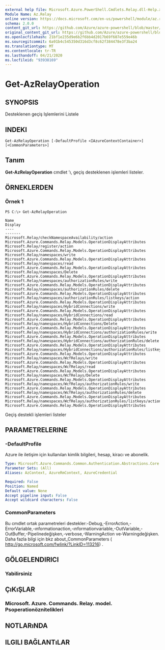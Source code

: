 ```yaml
---
external help file: Microsoft.Azure.PowerShell.Cmdlets.Relay.dll-Help.xml
Module Name: Az.Relay
online version: https://docs.microsoft.com/en-us/powershell/module/az.relay/get-azrelayoperation
schema: 2.0.0
content_git_url: https://github.com/Azure/azure-powershell/blob/master/src/Relay/Relay/help/Get-AzRelayOperation.md
original_content_git_url: https://github.com/Azure/azure-powershell/blob/master/src/Relay/Relay/help/Get-AzRelayOperation.md
ms.openlocfilehash: 21bf1e235d9e6b2f6bb4d2017b69f607e559e46b
ms.sourcegitcommit: 6a91b4c545350d316d3cf8c62f384478e3f3ba24
ms.translationtype: MT
ms.contentlocale: tr-TR
ms.lasthandoff: 04/21/2020
ms.locfileid: "93938169"
---
```

# Get-AzRelayOperation

## SYNOPSIS
Desteklenen geçiş Işlemlerini Listele

## INDEKI

```
Get-AzRelayOperation [-DefaultProfile <IAzureContextContainer>] [<CommonParameters>]
```

## Tanım
**Get-AzRelayOperation** cmdlet 'ı, geçiş desteklenen işlemleri listeler.

## ÖRNEKLERDEN

### Örnek 1
```
PS C:\> Get-AzRelayOperation

Name                                                                            Display
----                                                                            -------
Microsoft.Relay/checkNamespaceAvailability/action                               Microsoft.Azure.Commands.Relay.Models.OperationDisplayAttributes
Microsoft.Relay/register/action                                                 Microsoft.Azure.Commands.Relay.Models.OperationDisplayAttributes
Microsoft.Relay/namespaces/write                                                Microsoft.Azure.Commands.Relay.Models.OperationDisplayAttributes
Microsoft.Relay/namespaces/read                                                 Microsoft.Azure.Commands.Relay.Models.OperationDisplayAttributes
Microsoft.Relay/namespaces/Delete                                               Microsoft.Azure.Commands.Relay.Models.OperationDisplayAttributes
Microsoft.Relay/namespaces/authorizationRules/write                             Microsoft.Azure.Commands.Relay.Models.OperationDisplayAttributes
Microsoft.Relay/namespaces/authorizationRules/delete                            Microsoft.Azure.Commands.Relay.Models.OperationDisplayAttributes
Microsoft.Relay/namespaces/authorizationRules/listkeys/action                   Microsoft.Azure.Commands.Relay.Models.OperationDisplayAttributes
Microsoft.Relay/namespaces/HybridConnections/write                              Microsoft.Azure.Commands.Relay.Models.OperationDisplayAttributes
Microsoft.Relay/namespaces/HybridConnections/read                               Microsoft.Azure.Commands.Relay.Models.OperationDisplayAttributes
Microsoft.Relay/namespaces/HybridConnections/Delete                             Microsoft.Azure.Commands.Relay.Models.OperationDisplayAttributes
Microsoft.Relay/namespaces/HybridConnections/authorizationRules/write           Microsoft.Azure.Commands.Relay.Models.OperationDisplayAttributes
Microsoft.Relay/namespaces/HybridConnections/authorizationRules/delete          Microsoft.Azure.Commands.Relay.Models.OperationDisplayAttributes
Microsoft.Relay/namespaces/HybridConnections/authorizationRules/listkeys/action Microsoft.Azure.Commands.Relay.Models.OperationDisplayAttributes
Microsoft.Relay/namespaces/WcfRelays/write                                      Microsoft.Azure.Commands.Relay.Models.OperationDisplayAttributes
Microsoft.Relay/namespaces/WcfRelays/read                                       Microsoft.Azure.Commands.Relay.Models.OperationDisplayAttributes
Microsoft.Relay/namespaces/WcfRelays/Delete                                     Microsoft.Azure.Commands.Relay.Models.OperationDisplayAttributes
Microsoft.Relay/namespaces/WcfRelays/authorizationRules/write                   Microsoft.Azure.Commands.Relay.Models.OperationDisplayAttributes
Microsoft.Relay/namespaces/WcfRelays/authorizationRules/delete                  Microsoft.Azure.Commands.Relay.Models.OperationDisplayAttributes
Microsoft.Relay/namespaces/WcfRelays/authorizationRules/listkeys/action         Microsoft.Azure.Commands.Relay.Models.OperationDisplayAttributes
```

Geçiş destekli işlemleri listeler

## PARAMETRELERINE

### -DefaultProfile
Azure ile iletişim için kullanılan kimlik bilgileri, hesap, kiracı ve abonelik.

```yaml
Type: Microsoft.Azure.Commands.Common.Authentication.Abstractions.Core.IAzureContextContainer
Parameter Sets: (All)
Aliases: AzContext, AzureRmContext, AzureCredential

Required: False
Position: Named
Default value: None
Accept pipeline input: False
Accept wildcard characters: False
```

### CommonParameters
Bu cmdlet ortak parametreleri destekler:-Debug,-ErrorAction,-ErrorVariable,-ınformationaction,-ınformationvariable,-OutVariable,-OutBuffer,-Pipelinedeğişken,-verbose,-WarningAction ve-Warningdeğişken. Daha fazla bilgi için bkz about_CommonParameters ( http://go.microsoft.com/fwlink/?LinkID=113216) .

## GÖLGELENDIRICI

### Yabilirsiniz

## ÇıKıŞLAR

### Microsoft. Azure. Commands. Relay. model. Psoperationöznitelikleri

## NOTLARıNDA

## ILGILI BAĞLANTıLAR
